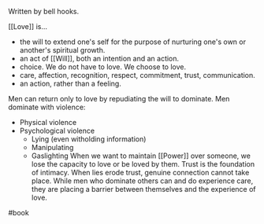 Written by bell hooks.

[[Love]] is...
- the will to extend one's self for the purpose of nurturing one's own or another's spiritual growth.
- an act of [[Will]], both an intention and an action.
- choice. We do not have to love. We choose to love.
- care, affection, recognition, respect, commitment, trust, communication.
- an action, rather than a feeling.

Men can return only to love by repudiating the will to dominate. Men dominate with violence:
- Physical violence
- Psychological violence
	- Lying (even witholding information)
	- Manipulating
	- Gaslighting
When we want to maintain [[Power]] over someone, we lose the capacity to love or be loved by them. Trust is the foundation of intimacy. When lies erode trust, genuine connection cannot take place. While men who dominate others can and do experience care, they are placing a barrier between themselves and the experience of love.

#book 